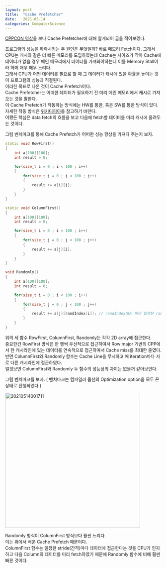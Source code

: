 ```yaml
---
layout: post
title:  "Cache Prefetcher"
date:   2021-05-14
categories: ComputerScience
---
```


[CPPCON 영상](https://youtu.be/BP6NxVxDQIs)을 보다 Cache Prefetcher에 대해 알게되어 글을 적어보겠다.     

프로그램의 성능을 하락시키는 주 원인은 무엇일까? 바로 메모리 Fetch이다. 그래서 CPU는 캐시와 같은 더 빠른 메모리를 도입하였는데 Cache는 사이즈가 작아 Cache에 데이터가 없을 경우 메인 메모리에서 데이터를 가져와야하는데 이를 Memory Stall이라 하며 매우 매우 느리다.       
그래서 CPU가 어떤 데이터를 필요로 할 때 그 데이터가 캐시에 있을 확률을 높이는 것이 프로그램의 성능과 직결된다.       
이러한 목표로 나온 것이 Cache Prefetch이다.       
Cache Prefetcher는 어떠한 데이터가 필요하기 전 미리 메인 메모리에서 캐시로 가져오는 것을 말한다.     
이 Cache Prefetch가 작동하는 방식에는 HW를 통한, 혹은 SW를 통한 방식이 있다.       
자세한 작동 방식은 [위키디피아](https://en.wikipedia.org/wiki/Cache_prefetching#Hardware_vs._software_cache_prefetching)를 참고하기 바란다.    
어쨌든 핵심은 data fetch의 흐름을 보고 다음에 fetch할 데이터를 미리 캐시에 올려두는 것이다.     

그럼 벤치마크를 통해 Cache Prefetch가 어떠한 성능 향상을 가져다 주는지 보자.     

```c++
static void RowFirst() 
{
    int a[100][100];
    int result = 0;

    for(size_t i = 0 ; i < 100 ; i++)
    {
        for(size_t j = 0 ; j < 100 ; j++)
        {
            result += a[i][j];
        }
    }
}

static void ColumnFirst() 
{
    int a[100][100];
    int result = 0;

    for(size_t i = 0 ; i < 100 ; i++)
    {
        for(size_t j = 0 ; j < 100 ; j++)
        {
            result += a[j][i];
        }
    }
}

void Randomly() 
{
    int a[100][100];
    int result = 0;

    for(size_t i = 0 ; i < 100 ; i++)
    {
        for(size_t j = 0 ; j < 100 ; j++)
        {
            result += a[j][randIndex[i]]; // randIndex에는 미리 입력된 random number가 저장되어 있다.
        }
    }
}
```

위의 세 함수 RowFirst, ColumnFirst, Randomly는 각각 2D array에 접근한다.         
중요한건 RowFirst 방식은 한 행씩 우선적으로 접근하여서 Row major 기반의 CPP에서 한 캐시라인에 있는 데이터를 연속적으로 접근하여서 Cache miss를 최대한 줄였다.       
반면 ColumnFirst와 Randomly 함수는 Cache Line을 무시하고 매 iteration마다 서로 다른 캐시라인에 접근하였다.     
얼핏보면 ColumnFirst와 Randomly 두 함수의 성능상의 차이는 없을꺼 같아보인다.    

그럼 벤치마크를 보자. ( 벤치마크는 컴파일러 옵션의 Optimization option을 모두 끈 상태로 진행되었다 )

<img width="434" alt="20210514001711" src="https://user-images.githubusercontent.com/33873804/118149673-bb6e1500-b44c-11eb-8de5-b22486d77f77.png">     

Randomly 방식이 ColumnFirst 방식보다 훨씬 느리다.      
이는 위에서 배운 Cache Prefetch 때문이다.       
ColumnFirst 함수는 일정한 stride(간격)마다 데이터에 접근한다는 것을 CPU가 인지하고 다음 Column의 데이터를 미리 fetch하였기 때문에 Randomly 함수에 비해 훨씬 빠른 것이다.      
